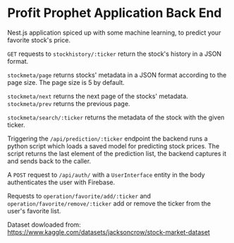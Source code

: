 # Profit Prophet Application Back End

Nest.js application spiced up with some machine learning, to predict your favorite stock's price.

`GET` requests to `stockhistory/:ticker` return the stock's history in a JSON format.

`stockmeta/page` returns stocks' metadata in a JSON format according to the page size. The page size is 5 by default.

`stockmeta/next` returns the next page of the stocks' metadata. `stockmeta/prev` returns the previous page.

`stockmeta/search/:ticker` returns the metadata of the stock with the given ticker.

Triggering the `/api/prediction/:ticker` endpoint the backend runs a python script which loads a saved model for predicting stock prices. The script returns the last element of the prediction list, the backend captures it and sends back to the caller.

A `POST` request to `/api/auth/` with a `UserInterface` entity in the body authenticates the user with Firebase.

Requests to `operation/favorite/add/:ticker` and `operation/favorite/remove/:ticker` add or remove the ticker from the user's favorite list.

Dataset dowloaded from: https://www.kaggle.com/datasets/jacksoncrow/stock-market-dataset
